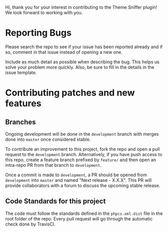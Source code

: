 Hi, thank you for your interest in contributing to the Theme Sniffer plugin! We look forward to working with you.

# Reporting Bugs

Please search the repo to see if your issue has been reported already and if so, comment in that issue instead of opening a new one.

Include as much detail as possible when describing the bug. This helps us solve your problem more quickly. Also, be sure to fill in the details in the issue template.

# Contributing patches and new features

## Branches

Ongoing development will be done in the `development` branch with merges done into `master` once considered stable.

To contribute an improvement to this project, fork the repo and open a pull request to the `development` branch. Alternatively, if you have push access to this repo, create a feature branch prefixed by `feature/` and then open an intra-repo PR from that branch to `development`.

Once a commit is made to `development`, a PR should be opened from `development` into `master` and named "Next release - X.X.X". This PR will provide collaborators with a forum to discuss the upcoming stable release.

## Code Standards for this project

The code must follow the standards defined in the `phpcs.xml.dist` file in the root folder of the repo. Every pull request will go through the automatic check done by TravisCI.
